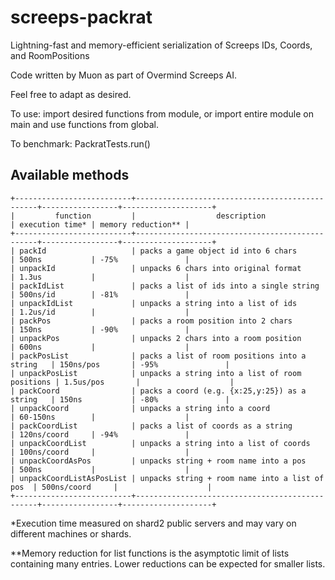 # screeps-packrat

Lightning-fast and memory-efficient serialization of Screeps IDs, Coords, and RoomPositions

Code written by Muon as part of Overmind Screeps AI.

Feel free to adapt as desired.

To use: import desired functions from module, or import entire module on main and use functions from global.

To benchmark: PackratTests.run()

## Available methods
```
+--------------------------+------------------------------------------------+-----------------+--------------------+
|         function         |                  description                   | execution time* | memory reduction** |
+--------------------------+------------------------------------------------+-----------------+--------------------+
| packId                   | packs a game object id into 6 chars            | 500ns           | -75%               |
| unpackId                 | unpacks 6 chars into original format           | 1.3us           |                    |
| packIdList               | packs a list of ids into a single string       | 500ns/id        | -81%               |
| unpackIdList             | unpacks a string into a list of ids            | 1.2us/id        |                    |
| packPos                  | packs a room position into 2 chars             | 150ns           | -90%               |
| unpackPos                | unpacks 2 chars into a room position           | 600ns           |                    |
| packPosList              | packs a list of room positions into a string   | 150ns/pos       | -95%               |
| unpackPosList            | unpacks a string into a list of room positions | 1.5us/pos       |                    |
| packCoord                | packs a coord (e.g. {x:25,y:25}) as a string   | 150ns           | -80%               |
| unpackCoord              | unpacks a string into a coord                  | 60-150ns        |                    |
| packCoordList            | packs a list of coords as a string             | 120ns/coord     | -94%               |
| unpackCoordList          | unpacks a string into a list of coords         | 100ns/coord     |                    |
| unpackCoordAsPos         | unpacks string + room name into a pos          | 500ns           |                    |
| unpackCoordListAsPosList | unpacks string + room name into a list of pos  | 500ns/coord     |                    |
+--------------------------+------------------------------------------------+-----------------+--------------------+
```

\*Execution time measured on shard2 public servers and may vary on different machines or shards.

\**Memory reduction for list functions is the asymptotic limit of lists containing many entries. Lower reductions can be expected for smaller lists.

